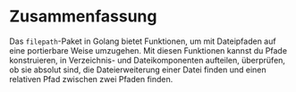 # Zusammenfassung

Das `filepath`-Paket in Golang bietet Funktionen, um mit Dateipfaden auf eine portierbare Weise umzugehen. Mit diesen Funktionen kannst du Pfade konstruieren, in Verzeichnis- und Dateikomponenten aufteilen, überprüfen, ob sie absolut sind, die Dateierweiterung einer Datei finden und einen relativen Pfad zwischen zwei Pfaden finden.
